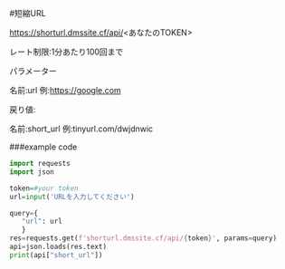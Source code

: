 #短縮URL

https://shorturl.dmssite.cf/api/<あなたのTOKEN>

レート制限:1分あたり100回まで

パラメーター

名前:url 例:https://google.com

戻り値:

名前:short_url 例:tinyurl.com/dwjdnwic

###example code
```python
import requests
import json

token=#your token
url=input('URLを入力してください')

query={
   "url": url
   }
res=requests.get(f'shorturl.dmssite.cf/api/{token}', params=query)
api=json.loads(res.text)
print(api["short_url"])
```
